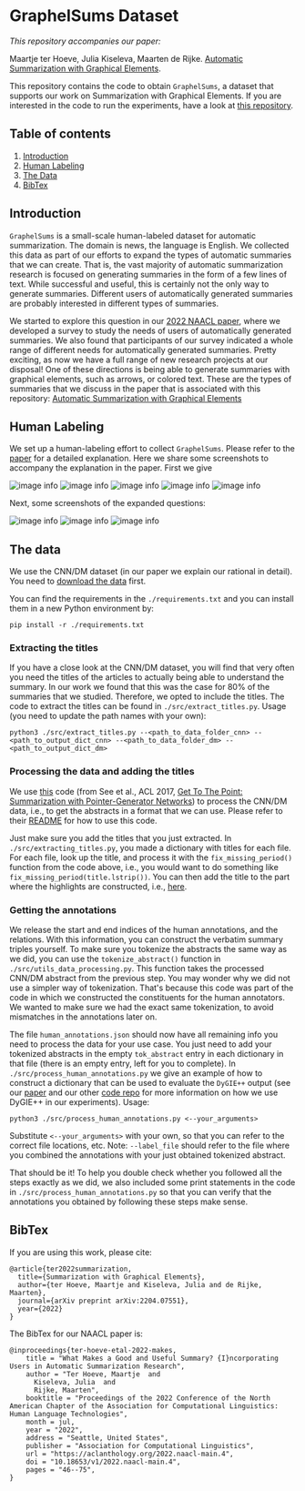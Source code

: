 # GraphelSums Dataset

<i> This repository accompanies our paper: </i>

Maartje ter Hoeve, Julia Kiseleva, Maarten de Rijke. [Automatic Summarization with Graphical Elements](https://arxiv.org/pdf/2204.07551.pdf). 

This repository contains the code to obtain ```GraphelSums```, a dataset that supports our work on Summarization with Graphical Elements. If you are interested in the code to run the experiments, have a look at [this repository](https://github.com/maartjeth/summarization_with_graphical_elements).


## Table of contents

1. [Introduction](#introduction)
2. [Human Labeling](#human-labeling)
3. [The Data](#the-data)
4. [BibTex](#bibtex)

## Introduction

```GraphelSums``` is a small-scale human-labeled dataset for automatic summarization. The domain is news, the language is English. We collected this data as part of our efforts to expand the types of automatic summaries that we can create. That is, the vast majority of automatic summarization research is focused on generating summaries in the form of a few lines of text. While successful and useful, this is certainly not the only way to generate summaries. Different users of automatically generated summaries are probably interested in different types of summaries. 

We started to explore this question in our [2022 NAACL paper](https://aclanthology.org/2022.naacl-main.4.pdf), where we developed a survey to study the needs of users of automatically generated summaries. We also found that participants of our survey indicated a whole range of different needs for automatically generated summaries. Pretty exciting, as now we have a full range of new research projects at our disposal! One of these directions is being able to generate summaries with graphical elements, such as arrows, or colored text. These are the types of summaries that we discuss in the paper that is associated with this repository: [Automatic Summarization with Graphical Elements](https://arxiv.org/pdf/2204.07551.pdf)

## Human Labeling

We set up a human-labeling effort to collect ```GraphelSums```. Please refer to the [paper](https://arxiv.org/pdf/2204.07551.pdf) for a detailed explanation. Here we share some screenshots to accompany the explanation in the paper. First we give

![image info](./Figures/human_labeling_intro_1.png)
![image info](./Figures/human_labeling_intro_2.png)
![image info](./Figures/human_labeling_annotating_problems_overview.png)
![image info](./Figures/human_labeling_annotating_overview_questions.png)
![image info](./Figures/human_labeling_annotating_overview_selections.png)

Next, some screenshots of the expanded questions:

![image info](./Figures/human_labeling_annotating_problems_details.png)
![image info](./Figures/human_labeling_annotating_overview_first_const.png)
![image info](./Figures/human_labeling_annotating_overview_rels.png)

## The data

We use the CNN/DM dataset (in our paper we explain our rational in detail). You need to [download the data](https://cs.nyu.edu/~kcho/DMQA/) first.

You can find the requirements in the ```./requirements.txt``` and you can install them in a new Python environment by:

```
pip install -r ./requirements.txt
```

### Extracting the titles

If you have a close look at the CNN/DM dataset, you will find that very often you need the titles of the articles to actually being able to understand the summary. In our work we found that this was the case for 80% of the summaries that we studied. Therefore, we opted to include the titles. The code to extract the titles can be found in ```./src/extract_titles.py```. Usage (you need to update the path names with your own):

```
python3 ./src/extract_titles.py --<path_to_data_folder_cnn> --<path_to_output_dict_cnn> --<path_to_data_folder_dm> --<path_to_output_dict_dm>
```

### Processing the data and adding the titles
We use [this](https://github.com/abisee/cnn-dailymail/blob/master/make_datafiles.py) code (from See et al., ACL 2017, [Get To The Point: Summarization with Pointer-Generator Networks](https://aclanthology.org/P17-1099/)) to process the CNN/DM data, i.e., to get the abstracts in a format that we can use. Please refer to their [README](https://github.com/abisee/cnn-dailymail) for how to use this code. 

Just make sure you add the titles that you just extracted. In ```./src/extracting_titles.py```, you made a dictionary with titles for each file. For each file, look up the title, and process it with the ```fix_missing_period()``` function from the code above, i.e., you would want to do something like ```fix_missing_period(title.lstrip())```. You can then add the title to the part where the highlights are constructed, i.e., [here](https://github.com/abisee/cnn-dailymail/blob/master/make_datafiles.py#L128).

### Getting the annotations

We release the start and end indices of the human annotations, and the relations. With this information, you can construct the verbatim summary triples yourself. To make sure you tokenize the abstracts the same way as we did, you can use the ```tokenize_abstract()``` function in ```./src/utils_data_processing.py```. This function takes the processed CNN/DM abstract from the previous step. You may wonder why we did not use a simpler way of tokenization. That's because this code was part of the code in which we constructed the constituents for the human annotators. We wanted to make sure we had the exact same tokenization, to avoid mismatches in the annotations later on.

The file ```human_annotations.json``` should now have all remaining info you need to process the data for your use case. You just need to add your tokenized abstracts in the empty ```tok_abstract``` entry in each dictionary in that file (there is an empty entry, left for you to complete). In ```./src/process_human_annotations.py``` we give an example of how to construct a dictionary that can be used to evaluate the ```DyGIE++``` output (see our [paper](https://arxiv.org/pdf/2204.07551.pdf) and our other [code repo](https://github.com/maartjeth/summarization_with_graphical_elements) for more information on how we use DyGIE++ in our experiments). Usage:

```
python3 ./src/process_human_annotations.py <--your_arguments>
```

Substitute ```<--your_arguments>``` with your own, so that you can refer to the correct file locations, etc. Note: ```--label_file``` should refer to the file where you combined the annotations with your just obtained tokenized abstract.

That should be it! To help you double check whether you followed all the steps exactly as we did, we also included some print statements in the code in ```./src/process_human_annotations.py``` so that you can verify that the annotations you obtained by following these steps make sense.


## BibTex

If you are using this work, please cite:

```
@article{ter2022summarization,
  title={Summarization with Graphical Elements},
  author={ter Hoeve, Maartje and Kiseleva, Julia and de Rijke, Maarten},
  journal={arXiv preprint arXiv:2204.07551},
  year={2022}
}
```

The BibTex for our NAACL paper is:

```
@inproceedings{ter-hoeve-etal-2022-makes,
    title = "What Makes a Good and Useful Summary? {I}ncorporating Users in Automatic Summarization Research",
    author = "Ter Hoeve, Maartje  and
      Kiseleva, Julia  and
      Rijke, Maarten",
    booktitle = "Proceedings of the 2022 Conference of the North American Chapter of the Association for Computational Linguistics: Human Language Technologies",
    month = jul,
    year = "2022",
    address = "Seattle, United States",
    publisher = "Association for Computational Linguistics",
    url = "https://aclanthology.org/2022.naacl-main.4",
    doi = "10.18653/v1/2022.naacl-main.4",
    pages = "46--75",
}
```
